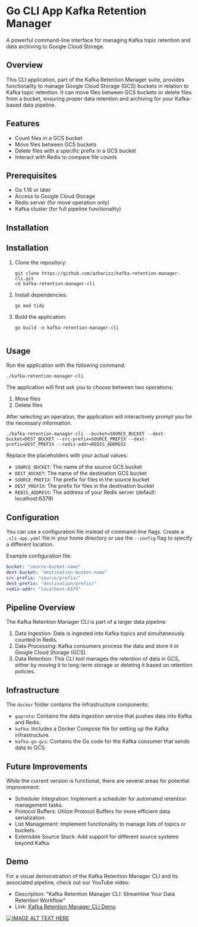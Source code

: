 # Go CLI App Kafka Retention Manager

A powerful command-line interface for managing Kafka topic retention and data archiving to Google Cloud Storage.

## Overview

This CLI application, part of the Kafka Retention Manager suite, provides functionality to manage Google Cloud Storage (GCS) buckets in relation to Kafka topic retention. It can move files between GCS buckets or delete files from a bucket, ensuring proper data retention and archiving for your Kafka-based data pipeline.


## Features

- Count files in a GCS bucket
- Move files between GCS buckets
- Delete files with a specific prefix in a GCS bucket
- Interact with Redis to compare file counts

## Prerequisites

- Go 1.16 or later
- Access to Google Cloud Storage
- Redis server (for move operation only)
- Kafka cluster (for full pipeline functionality)

## Installation

## Installation

1. Clone the repository:
   ```
   git clone https://github.com/azharizz/kafka-retention-manager-cli.git
   cd kafka-retention-manager-cli
   ```

2. Install dependencies:
   ```
   go mod tidy
   ```

3. Build the application:
   ```
   go build -o kafka-retention-manager-cli
   ```

   ```

## Usage

Run the application with the following command:

```
./kafka-retention-manager-cli
```

The application will first ask you to choose between two operations:

1. Move files
2. Delete files

After selecting an operation, the application will interactively prompt you for the necessary information.



```
./kafka-retention-manager-cli --bucket=SOURCE_BUCKET --dest-bucket=DEST_BUCKET --src-prefix=SOURCE_PREFIX --dest-prefix=DEST_PREFIX --redis-addr=REDIS_ADDRESS
```

Replace the placeholders with your actual values:

- `SOURCE_BUCKET`: The name of the source GCS bucket
- `DEST_BUCKET`: The name of the destination GCS bucket
- `SOURCE_PREFIX`: The prefix for files in the source bucket
- `DEST_PREFIX`: The prefix for files in the destination bucket
- `REDIS_ADDRESS`: The address of your Redis server (default: localhost:6379)



## Configuration

You can use a configuration file instead of command-line flags. Create a `.cli-app.yaml` file in your home directory or use the `--config` flag to specify a different location.

Example configuration file:

```yaml
bucket: "source-bucket-name"
dest-bucket: "destination-bucket-name"
src-prefix: "source/prefix/"
dest-prefix: "destination/prefix/"
redis-addr: "localhost:6379"
```

## Pipeline Overview

The Kafka Retention Manager CLI is part of a larger data pipeline:

1. Data Ingestion: Data is ingested into Kafka topics and simultaneously counted in Redis.
2. Data Processing: Kafka consumers process the data and store it in Google Cloud Storage (GCS).
3. Data Retention: This CLI tool manages the retention of data in GCS, either by moving it to long-term storage or deleting it based on retention policies.

## Infrastructure

The `docker` folder contains the infrastructure components:

- `goproto`: Contains the data ingestion service that pushes data into Kafka and Redis.
- `kafka`: Includes a Docker Compose file for setting up the Kafka infrastructure.
- `kafka-go-gcs`: Contains the Go code for the Kafka consumer that sends data to GCS.

## Future Improvements

While the current version is functional, there are several areas for potential improvement:

- Scheduler Integration: Implement a scheduler for automated retention management tasks.
- Protocol Buffers: Utilize Protocol Buffers for more efficient data serialization.
- List Management: Implement functionality to manage lists of topics or buckets.
- Extensible Source Stack: Add support for different source systems beyond Kafka.

## Demo

For a visual demonstration of the Kafka Retention Manager CLI and its associated pipeline, check out our YouTube video:

- Description: "Kafka Retention Manager CLI: Streamline Your Data Retention Workflow"
- Link: [Kafka Retention Manager CLI Demo](https://www.youtube.com/watch?v=aGrZOSbiRoo)

[![IMAGE ALT TEXT HERE](https://img.youtube.com/vi/CEr3pQliJwE/0.jpg)](https://www.youtube.com/watch?v=aGrZOSbiRoo)
